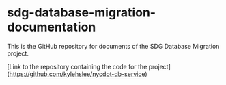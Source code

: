 # sdg-database-migration-documentation
This is the GitHub repository for documents of the SDG Database Migration project.

[Link to the repository containing the code for the project] (https://github.com/kylehslee/nycdot-db-service)